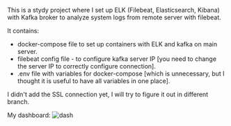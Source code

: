 This is a stydy project where I set up ELK (Filebeat, Elasticsearch, Kibana) with Kafka broker to analyze system logs from remote server with filebeat.

It contains:

- docker-compose file to set up containers with  ELK and kafka on main server.
- filebeat config file - to configure kafka server IP [you need to change the server IP to correctly configure connection].
- .env file with variables for docker-compose [which is unnecessary, but I thought it is useful to have all variables in one place].

I didn't add the SSL connection yet, I will try to figure it out in different branch.


My dashboard:
![dash](https://user-images.githubusercontent.com/78160022/114172296-24d6a180-993e-11eb-8aa5-36820db986db.png)
